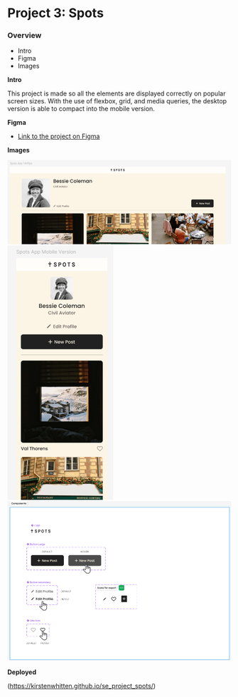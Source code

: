 # Project 3: Spots

### Overview

- Intro
- Figma
- Images

**Intro**

This project is made so all the elements are displayed correctly on popular screen sizes. With the use of flexbox, grid, and media queries, the desktop version is able to compact into the mobile version.

**Figma**

- [Link to the project on Figma](https://www.figma.com/file/BBNm2bC3lj8QQMHlnqRsga/Sprint-3-Project-%E2%80%94-Spots?type=design&node-id=2%3A60&mode=design&t=afgNFybdorZO6cQo-1)

**Images**

<img src=images\desktop.png>
<img src=images\mobile.png>
<img src=images\components.png>
  
**Deployed**

(https://kirstenwhitten.github.io/se_project_spots/)
